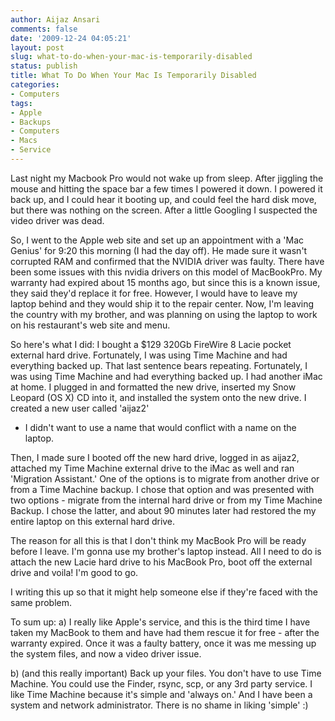 ```yaml
---
author: Aijaz Ansari
comments: false
date: '2009-12-24 04:05:21'
layout: post
slug: what-to-do-when-your-mac-is-temporarily-disabled
status: publish
title: What To Do When Your Mac Is Temporarily Disabled
categories:
- Computers
tags:
- Apple
- Backups
- Computers
- Macs
- Service
---
```



<!-- ai l /wp/sad_mac1.png /wp/sad_mac1-170x170.png 170 170 Sad Mac -->

Last night my Macbook Pro would not wake up from sleep. After jiggling the mouse and hitting the
space bar a few times I powered it down. I powered it back up, and I could
hear it booting up, and could feel the hard disk move, but there was nothing
on the screen. After a little Googling I suspected the video driver was dead.
<!--more-->

So, I went to the Apple web site and set up an appointment with a 'Mac Genius'
for 9:20 this morning (I had the day off). He made sure it wasn't corrupted
RAM and confirmed that the NVIDIA driver was faulty. There have been some
issues with this nvidia drivers on this model of MacBookPro. My warranty had
expired about 15 months ago, but since this is a known issue, they said they'd
replace it for free. However, I would have to leave my laptop behind and they
would ship it to the repair center. Now, I'm leaving the country with my
brother, and was planning on using the laptop to work on his restaurant's web
site and menu.

So here's what I did: I bought a $129 320Gb FireWire 8 Lacie pocket external
hard drive. Fortunately, I was using Time Machine and had everything backed
up. That last sentence bears repeating. Fortunately, I was using Time Machine
and had everything backed up. I had another iMac at home. I plugged in and
formatted the new drive, inserted my Snow Leopard (OS X) CD into it, and
installed the system onto the new drive. I created a new user called 'aijaz2'
- I didn't want to use a name that would conflict with a name on the laptop.

Then, I made sure I booted off the new hard drive, logged in as aijaz2,
attached my Time Machine external drive to the iMac as well and ran 'Migration
Assistant.' One of the options is to migrate from another drive or from a Time
Machine backup. I chose that option and was presented with two options -
migrate from the internal hard drive or from my Time Machine Backup. I chose
the latter, and about 90 minutes later had restored the my entire laptop on
this external hard drive.

The reason for all this is that I don't think my MacBook Pro will be ready
before I leave. I'm gonna use my brother's laptop instead. All I need to do is
attach the new Lacie hard drive to his MacBook Pro, boot off the external
drive and voila! I'm good to go.

I writing this up so that it might help someone else if they're faced with the
same problem.

To sum up: a) I really like Apple's service, and this is the third time I have
taken my MacBook to them and have had them rescue it for free - after the
warranty expired. Once it was a faulty battery, once it was me messing up the
system files, and now a video driver issue.

b) (and this really important) Back up your files. You don't have to use Time
Machine. You could use the Finder, rsync, scp, or any 3rd party service. I
like Time Machine because it's simple and 'always on.' And I have been a
system and network administrator. There is no shame in liking 'simple' :)
